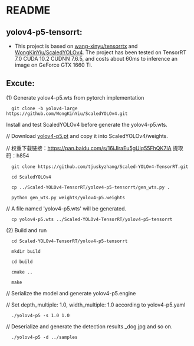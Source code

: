 # README

## yolov4-p5-tensorrt:
* This project is based on [wang-xinyu/tensorrtx](https://github.com/wang-xinyu/tensorrtx) and [WongKinYiu/ScaledYOLOv4](https://github.com/WongKinYiu/ScaledYOLOv4/tree/yolov4-large). The project has been tested on TensorRT 7.0 CUDA 10.2 CUDNN 7.6.5, and costs about 60ms to inference an image on GeForce GTX 1660 Ti.

## Excute:

(1) Generate yolov4-p5.wts from pytorch implementation

```
  git clone -b yolov4-large https://github.com/WongKinYiu/ScaledYOLOv4.git
```
Install and test ScaledYOLOv4 before generate the yolov4-p5.wts.

// Download [yolov4-p5.pt](https://drive.google.com/file/d/1aXZZE999sHMP1gev60XhNChtHPRMH3Fz/view?usp=sharing) and copy it into ScaledYOLOv4/weights.

// 权重下载链接：https://pan.baidu.com/s/16iJlraEu5gUlq55FhQK7IA 提取码：h854
```
  git clone https://github.com/tjuskyzhang/Scaled-YOLOv4-TensorRT.git

  cd ScaledYOLOv4

  cp ../Scaled-YOLOv4-TensorRT/yolov4-p5-tensorrt/gen_wts.py .

  python gen_wts.py weights/yolov4-p5.weights
```
// A file named 'yolov4-p5.wts' will be generated.

```
  cp yolov4-p5.wts ../Scaled-YOLOv4-TensorRT/yolov4-p5-tensorrt
```

(2) Build and run

```
  cd Scaled-YOLOv4-TensorRT/yolov4-p5-tensorrt

  mkdir build

  cd build

  cmake ..

  make
```
// Serialize the model and generate yolov4-p5.engine

// Set depth_multiple: 1.0, width_multiple: 1.0 according to yolov4-p5.yaml
```
  ./yolov4-p5 -s 1.0 1.0
```

// Deserialize and generate the detection results _dog.jpg and so on.
```
  ./yolov4-p5 -d ../samples
```
